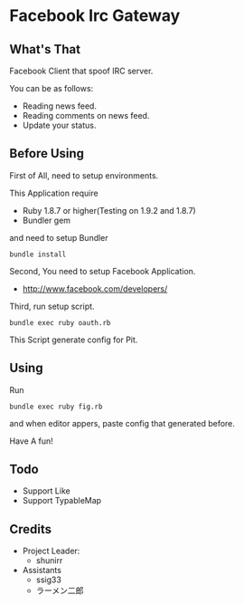 # Facebook Irc Gateway

## What's That
Facebook Client that spoof IRC server.

You can be as follows:

- Reading news feed.
- Reading comments on news feed.
- Update your status.

## Before Using
First of All, need to setup environments.

This Application require

- Ruby 1.8.7 or higher(Testing on 1.9.2 and 1.8.7)
- Bundler gem

and need to setup Bundler

    bundle install

Second, You need to setup Facebook Application.

- http://www.facebook.com/developers/

Third, run setup script.

    bundle exec ruby oauth.rb

This Script generate config for Pit.

## Using
Run

    bundle exec ruby fig.rb

and when editor appers, paste config that generated before.

Have A fun!

## Todo
- Support Like
- Support TypableMap

## Credits
- Project Leader:
  - shunirr
- Assistants
  - ssig33
  - ラーメン二郎

